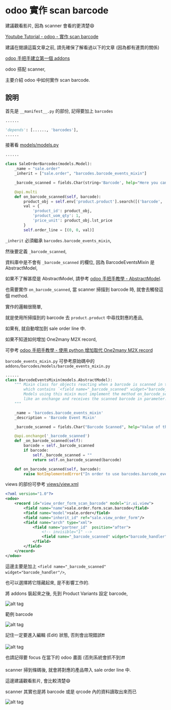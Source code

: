 # odoo 實作 scan barcode

建議觀看影片, 因為 scanner 會看的更清楚:smile:

[Youtube Tutorial - odoo - 實作 scan barcode]()

建議在閱讀這篇文章之前, 請先確保了解看過以下的文章 (因為都有連貫的關係)

[odoo 手把手建立第一個 addons](https://github.com/twtrubiks/odoo-demo-addons-tutorial/tree/master/demo_odoo_tutorial)

odoo 搭配 scanner,

主要介紹 odoo 中如何實作 scan barcode.

## 說明

首先是 `__manifest__.py` 的部份,  記得要加上 `barcodes`

```python
......

'depends': [......, 'barcodes'],
......
```

接著看 [models/models.py](https://github.com/twtrubiks/odoo-demo-addons-tutorial/tree/master/demo_sale_scan_barcode/models/models.py)


```python
......

class SaleOrderBarcodes(models.Model):
    _name = "sale.order"
    _inherit = ["sale.order", "barcodes.barcode_events_mixin"]

    _barcode_scanned = fields.Char(string='Barcode', help="Here you can provide the barcode for the product")

    @api.multi
    def on_barcode_scanned(self, barcode):
        product_obj = self.env['product.product'].search([('barcode', '=', barcode)], limit=1)
        val = {
            'product_id': product_obj,
            'product_uom_qty': 1,
            'price_unit': product_obj.lst_price
        }
        self.order_line = [(0, 0, val)]
```

`_inherit` 必須繼承 `barcodes.barcode_events_mixin`,

然後要定義 `_barcode_scanned`,

資料庫中是不會有 `_barcode_scanned` 的欄位, 因為 BarcodeEventsMixin 是 AbstractModel,

如果不了解甚麼是 AbstractModel, 請參考 [odoo 手把手教學 - AbstractModel](https://github.com/twtrubiks/odoo-demo-addons-tutorial/tree/master/demo_abstractmodel_tutorial).

也需要實作 `on_barcode_scanned`, 當 scanner 掃描到 barcode 時, 就會去觸發這個 method.

實作的邏輯很簡單,

就是使用所掃描到的 barcode 去 `product.product` 中尋找對應的產品,

如果有, 就自動增加到 sale order line 中.

如果不知道如何增加 One2many M2X record,

可參考 [odoo 手把手教學 - 使用 python 增加取代 One2many M2X record](https://github.com/twtrubiks/odoo-demo-addons-tutorial/tree/master/demo_expense_tutorial_v1#odoo-%E6%89%8B%E6%8A%8A%E6%89%8B%E6%95%99%E5%AD%B8---%E4%BD%BF%E7%94%A8-python-%E5%A2%9E%E5%8A%A0%E5%8F%96%E4%BB%A3-one2many-m2x-record---part8)

`barcode_events_mixin.py` 可參考原始碼中的 `addons/barcodes/models/barcode_events_mixin.py`

```python
......
class BarcodeEventsMixin(models.AbstractModel):
    """ Mixin class for objects reacting when a barcode is scanned in their form views
        which contains `<field name="_barcode_scanned" widget="barcode_handler"/>`.
        Models using this mixin must implement the method on_barcode_scanned. It works
        like an onchange and receives the scanned barcode in parameter.
    """

    _name = 'barcodes.barcode_events_mixin'
    _description = 'Barcode Event Mixin'

    _barcode_scanned = fields.Char("Barcode Scanned", help="Value of the last barcode scanned.", store=False)

    @api.onchange('_barcode_scanned')
    def _on_barcode_scanned(self):
        barcode = self._barcode_scanned
        if barcode:
            self._barcode_scanned = ""
            return self.on_barcode_scanned(barcode)

    def on_barcode_scanned(self, barcode):
        raise NotImplementedError("In order to use barcodes.barcode_events_mixin, method on_barcode_scanned must be implemented")
```

views 的部份可參考 [views/view.xml](https://github.com/twtrubiks/demo_config_settings/tree/master/demo_sale_scan_barcode/views/view.xml)

```xml
<?xml version="1.0"?>
<odoo>
    <record id="view_order_form_scan_barcode" model="ir.ui.view">
        <field name="name">sale.order.form.scan.barcode</field>
        <field name="model">sale.order</field>
        <field name="inherit_id" ref="sale.view_order_form"/>
        <field name="arch" type="xml">
            <field name="partner_id"  position="after">
                <!-- invisible="1" -->
                <field name="_barcode_scanned" widget="barcode_handler"/>
            </field>
        </field>
    </record>
</odoo>
```

這邊主要是加上 `<field name="_barcode_scanned" widget="barcode_handler"/>`,

也可以選擇將它隱藏起來, 是不影響工作的.

將 addons 裝起來之後, 先到 Product Variants 設定 barcode,

![alt tag](https://i.imgur.com/m9o8vHY.png)

範例 barcode

![alt tag](https://i.imgur.com/0S5Bsu9.png)

記住一定要進入編輯 (Edit) 狀態, 否則會出現錯誤:exclamation::exclamation:

![alt tag](https://i.imgur.com/cNzb2VJ.png)

也請記得要 focus 在當下的 odoo 畫面 (否則系統會抓不到):exclamation::exclamation:

scanner 掃到條碼後, 就會將對應的產品帶入 sale order line 中.

這邊建議觀看影片, 會比較清楚:smile:

scanner 其實也是將 barcode 或是 qrcode 內的資料讀取出來而已

![alt tag](https://i.imgur.com/K457P5w.png)